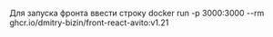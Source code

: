 Для запуска фронта ввести строку
 docker run -p 3000:3000 --rm ghcr.io/dmitry-bizin/front-react-avito:v1.21

